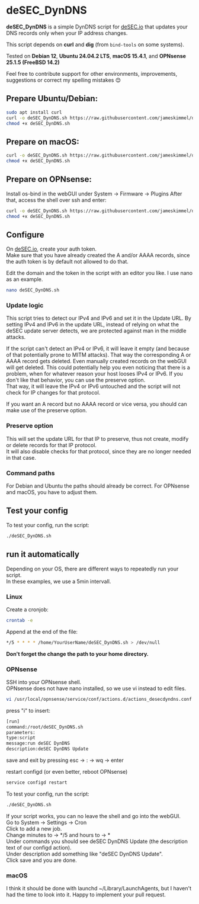 # deSEC_DynDNS

**deSEC_DynDNS** is a simple DynDNS script for [deSEC.io](https://desec.io) that updates your DNS records only when your IP address changes.  

This script depends on **curl** and **dig** (from `bind-tools` on some systems).  

Tested on **Debian 12**, **Ubuntu 24.04.2 LTS**, **macOS 15.4.1**, and **OPNsense 25.1.5 (FreeBSD 14.2)**  

Feel free to contribute support for other environments, improvements, suggestions or correct my spelling mistakes :blush:    

## Prepare Ubuntu/Debian:
```bash
sudo apt install curl
curl -o deSEC_DynDNS.sh https://raw.githubusercontent.com/jameskimmel/deSEC_DynDNS/refs/heads/main/deSEC_DynDNS.sh
chmod +x deSEC_DynDNS.sh
```

## Prepare on macOS:
```bash
curl -o deSEC_DynDNS.sh https://raw.githubusercontent.com/jameskimmel/deSEC_DynDNS/refs/heads/main/deSEC_DynDNS.sh
chmod +x deSEC_DynDNS.sh
```

## Prepare on OPNsense:  
Install os-bind in the webGUI under System -> Firmware -> Plugins
After that, access the shell over ssh and enter:
```sh
curl -o deSEC_DynDNS.sh https://raw.githubusercontent.com/jameskimmel/deSEC_DynDNS/refs/heads/main/deSEC_DynDNS.sh
chmod +x deSEC_DynDNS.sh
```

## Configure 
On [deSEC.io](https://desec.io), create your auth token.  
Make sure that you have already created the A and/or AAAA records, since the auth token is by default not allowed to do that.  

Edit the domain and the token in the script with an editor you like. I use nano as an example.  
```bash
nano deSEC_DynDNS.sh
```
### Update logic
This script tries to detect our IPv4 and IPv6 and set it in the Update URL.
By setting IPv4 and IPv6 in the update URL, instead of relying on what the deSEC update server detects, we are protected against man in the middle attacks.  

If the script can't detect an IPv4 or IPv6, it will leave it empty (and because of that potentially prone to MITM attacks). That way the corresponding A or AAAA record gets deleted. Even manually created records on the webGUI will get deleted.
This could potentially help you even noticing that there is a problem, when for whatever reason your host looses IPv4 or IPv6.
If you don't like that behavior, you can use the preserve option.  
That way, it will leave the IPv4 or IPv6 untouched and the script will not check for IP changes for that protocol.  

If you want an A record but no AAAA record or vice versa, you should can make use of the preserve option.  

### Preserve option
This will set the update URL for that IP to preserve, thus not create, modify or delete records for that IP protocol.  
It will also disable checks for that protocol, since they are no longer needed in that case.  

### Command paths
For Debian and Ubuntu the paths should already be correct.
For OPNsense and macOS, you have to adjust them. 

## Test your config
To test your config, run the script:  
```bash
./deSEC_DynDNS.sh
```

## run it automatically
Depending on your OS, there are different ways to repeatedly run your script.  
In these examples, we use a 5min intervall.  

### Linux
Create a cronjob:  
```bash
crontab -e
```

Append at the end of the file: 
```bash
*/5 * * * * /home/YourUserName/deSEC_DynDNS.sh > /dev/null
```
**Don't forget the change the path to your home directory.**  

### OPNsense
SSH into your OPNsense shell.  
OPNsense does not have nano installed, so we use vi instead to edit files.  
```bash
vi /usr/local/opnsense/service/conf/actions.d/actions_desecdyndns.conf
```
press "i" to insert:
```bash
[run]
command:/root/deSEC_DynDNS.sh
parameters:
type:script
message:run deSEC DynDNS
description:deSEC DynDNS Update
```
save and exit by pressing esc -> : -> wq -> enter

restart configd (or even better, reboot OPNsense)
```bash
service configd restart
```

To test your config, run the script:  
```bash
./deSEC_DynDNS.sh
```

If your script works, you can no leave the shell and go into the webGUI.  
Go to System -> Settings -> Cron  
Click to add a new job.  
Change minutes to -> */5 and hours to -> *  
Under commands you should see deSEC DynDNS Update (the description text of our configd action).  
Under description add something like "deSEC DynDNS Update".  
Click save and you are done.  

### macOS
I think it should be done with launchd ~/Library/LaunchAgents, but I haven't had the time to look into it. Happy to implement your pull request. 
